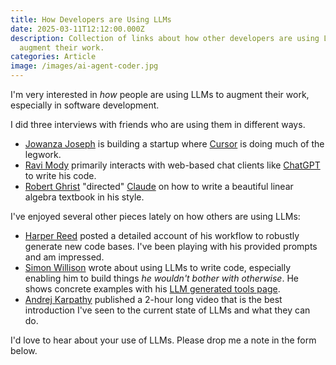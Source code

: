 ```yaml
---
title: How Developers are Using LLMs
date: 2025-03-11T12:12:00.000Z
description: Collection of links about how other developers are using LLMs to
  augment their work.
categories: Article
image: /images/ai-agent-coder.jpg
---
```

I'm very interested in *how* people are using LLMs to augment their work, especially in software development.

I did three interviews with friends who are using them in different ways.

* [Jowanza Joseph](https://tdhopper.com/blog/building-a-startup-with-ai-with-jowanza-joseph/) is building a startup where [Cursor](https://www.cursor.com) is doing much of the legwork.
* [Ravi Mody](https://tdhopper.com/blog/ai-assisted-programming-with-ravi-mody/) primarily interacts with web-based chat clients like [ChatGPT](https://chatgpt.com) to write his code.
* [Robert Ghrist](https://tdhopper.com/blog/writing-a-math-textbook-with-claude-with-professor-ghrist/) "directed" [Claude](https://claude.ai) on how to write a beautiful linear algebra textbook in his style.

I've enjoyed several other pieces lately on how others are using LLMs:

* [Harper Reed](https://harper.blog/2025/02/16/my-llm-codegen-workflow-atm/) posted a detailed account of his workflow to robustly generate new code bases. I've been playing with his provided prompts and am impressed.
* [Simon Willison](https://simonwillison.net/2025/Mar/11/using-llms-for-code/) wrote about using LLMs to write code, especially enabling him to build things *he wouldn't bother with otherwise*. He shows concrete examples with his [LLM generated tools page](https://tools.simonwillison.net).
* [Andrej Karpathy](https://youtu.be/EWvNQjAaOHw?si=mKi9NeISLy0DGEbT) published a 2-hour long video that is the best introduction I've seen to the current state of LLMs and what they can do.

I'd love to hear about your use of LLMs. Please drop me a note in the form below.
